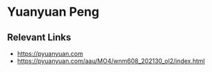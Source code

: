 # Yuanyuan Peng

## Relevant Links

- https://pyuanyuan.com
- https://pyuanyuan.com/aau/MO4/wnm608_202130_ol2/index.html